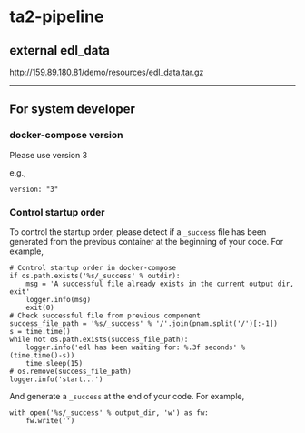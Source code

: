# ta2-pipeline

## external edl_data
http://159.89.180.81/demo/resources/edl_data.tar.gz

-----------------------------------------------------------
## For system developer
### docker-compose version
Please use version 3

e.g.,
```
version: "3"
```

### Control startup order
To control the startup order, please detect if a `_success` file has been generated from the previous container at the beginning of your code. For example,


    # Control startup order in docker-compose
    if os.path.exists('%s/_success' % outdir):
        msg = 'A successful file already exists in the current output dir, exit'
        logger.info(msg)
        exit(0)
    # Check successful file from previous component
    success_file_path = '%s/_success' % '/'.join(pnam.split('/')[:-1])
    s = time.time()
    while not os.path.exists(success_file_path):
        logger.info('edl has been waiting for: %.3f seconds' % (time.time()-s))
        time.sleep(15)
    # os.remove(success_file_path)
    logger.info('start...')


And generate a `_success` at the end of your code.
For example,

    with open('%s/_success' % output_dir, 'w') as fw:
        fw.write('')
